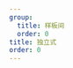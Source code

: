 ```yaml
---
group:
  title: 样板间
  order: 0
title: 独立式
order: 0
---
```


<code src="./independent.tsx" background="grey" compact></code>
